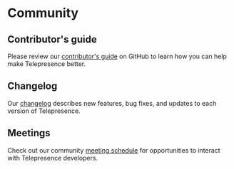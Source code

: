 # Community

## Contributor's guide
Please review our [contributor's guide](https://github.com/TinderBackend/telepresence/blob/release/v2/DEVELOPING.md)
on GitHub to learn how you can help make Telepresence better.

## Changelog
Our [changelog](https://github.com/TinderBackend/telepresence/blob/$branch$/CHANGELOG.md)
describes new features, bug fixes, and updates to each version of Telepresence.

## Meetings
Check out our community [meeting schedule](https://github.com/TinderBackend/telepresence/blob/release/v2/MEETING_SCHEDULE.md) for opportunities to interact with Telepresence developers.
